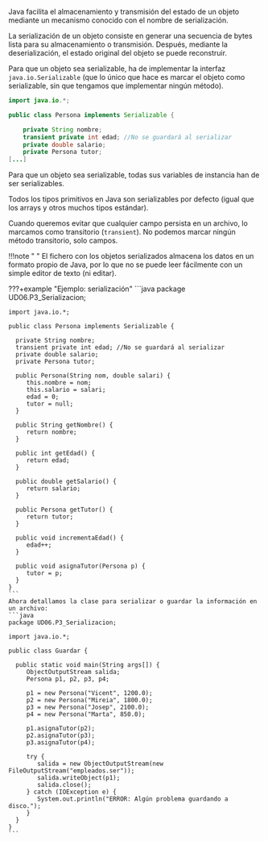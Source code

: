 Java facilita el almacenamiento y transmisión del estado de un objeto mediante un mecanismo conocido con el nombre de serialización.

La serialización de un objeto consiste en generar una secuencia de bytes lista para su almacenamiento o transmisión. Después, mediante la deserialización, el estado original del objeto se puede reconstruir.

Para que un objeto sea serializable, ha de implementar la interfaz `java.io.Serializable` (que lo único que hace es marcar el objeto como serializable, sin que tengamos que implementar ningún método).

```java
import java.io.*;

public class Persona implements Serializable {

    private String nombre;
    transient private int edad; //No se guardará al serializar
    private double salario;
    private Persona tutor;
[...]
```

Para que un objeto sea serializable, todas sus variables de instancia han de ser serializables.

Todos los tipos primitivos en Java son serializables por defecto (igual que los arrays y otros muchos tipos estándar).

Cuando queremos evitar que cualquier campo persista en un archivo, lo marcamos como transitorio (`transient`). No podemos marcar ningún método transitorio, solo campos.

!!!note " "
	El fichero con los objetos serializados almacena los datos en un formato propio de Java, por lo que no se puede leer fácilmente con un simple editor de texto (ni editar).

???+example "Ejemplo: serialización"
	```java
    package UD06.P3_Serializacion;

    import java.io.*;
    
    public class Persona implements Serializable {
    
      private String nombre;
      transient private int edad; //No se guardará al serializar
      private double salario;
      private Persona tutor;
    
      public Persona(String nom, double salari) {
         this.nombre = nom;
         this.salario = salari;
         edad = 0;
         tutor = null;
      }
    
      public String getNombre() {
         return nombre;
      }
    
      public int getEdad() {
         return edad;
      }
    
      public double getSalario() {
         return salario;
      }
    
      public Persona getTutor() {
         return tutor;
      }
    
      public void incrementaEdad() {
         edad++;
      }
    
      public void asignaTutor(Persona p) {
         tutor = p;
      }
    }
    ```
    Ahora detallamos la clase para serializar o guardar la información en un archivo:
    ```java
    package UD06.P3_Serializacion;
    
    import java.io.*;
    
    public class Guardar {
    
      public static void main(String args[]) {
         ObjectOutputStream salida;
         Persona p1, p2, p3, p4;
    
         p1 = new Persona("Vicent", 1200.0);
         p2 = new Persona("Mireia", 1800.0);
         p3 = new Persona("Josep", 2100.0);
         p4 = new Persona("Marta", 850.0);
    
         p1.asignaTutor(p2);
         p2.asignaTutor(p3);
         p3.asignaTutor(p4);
    
         try {
            salida = new ObjectOutputStream(new FileOutputStream("empleados.ser"));
            salida.writeObject(p1);
            salida.close();
         } catch (IOException e) {
            System.out.println("ERROR: Algún problema guardando a disco.");
         }
      }
    }
    ```
